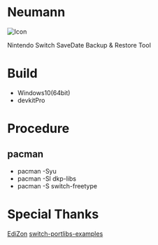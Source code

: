 # Neumann
![Icon](https://github.com/turtle-insect/Neumann/blob/master/icon.jpg)

Nintendo Switch SaveDate Backup &amp; Restore Tool

# Build
* Windows10(64bit)
* devkitPro

# Procedure
## pacman
* pacman -Syu
* pacman -Sl dkp-libs
* pacman -S switch-freetype

# Special Thanks
[EdiZon](https://github.com/thomasnet-mc/EdiZon)
[switch-portlibs-examples](https://github.com/switchbrew/switch-portlibs-examples)
